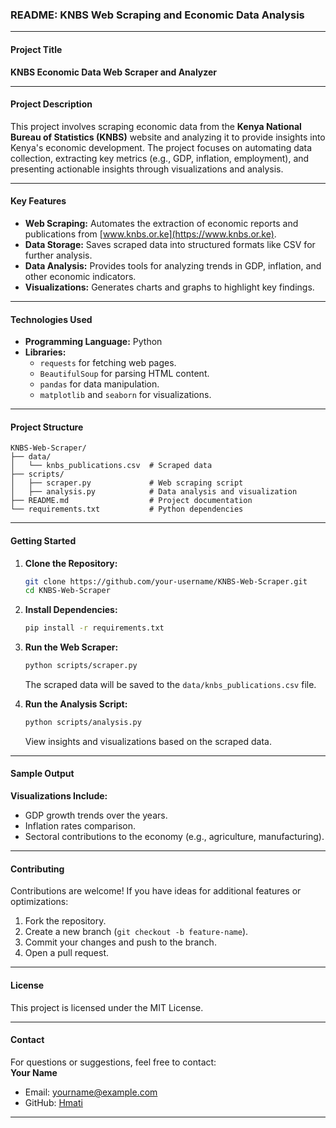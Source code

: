 ### **README: KNBS Web Scraping and Economic Data Analysis**

---

#### **Project Title**  
**KNBS Economic Data Web Scraper and Analyzer**

---

#### **Project Description**  
This project involves scraping economic data from the **Kenya National Bureau of Statistics (KNBS)** website and analyzing it to provide insights into Kenya's economic development. The project focuses on automating data collection, extracting key metrics (e.g., GDP, inflation, employment), and presenting actionable insights through visualizations and analysis.

---

#### **Key Features**  
- **Web Scraping:** Automates the extraction of economic reports and publications from [www.knbs.or.ke](https://www.knbs.or.ke).  
- **Data Storage:** Saves scraped data into structured formats like CSV for further analysis.  
- **Data Analysis:** Provides tools for analyzing trends in GDP, inflation, and other economic indicators.  
- **Visualizations:** Generates charts and graphs to highlight key findings.  

---

#### **Technologies Used**  
- **Programming Language:** Python  
- **Libraries:**  
  - `requests` for fetching web pages.  
  - `BeautifulSoup` for parsing HTML content.  
  - `pandas` for data manipulation.  
  - `matplotlib` and `seaborn` for visualizations.  

---

#### **Project Structure**  
```plaintext
KNBS-Web-Scraper/
├── data/
│   └── knbs_publications.csv  # Scraped data
├── scripts/
│   ├── scraper.py             # Web scraping script
│   ├── analysis.py            # Data analysis and visualization
├── README.md                  # Project documentation
└── requirements.txt           # Python dependencies
```

---

#### **Getting Started**  

1. **Clone the Repository:**  
   ```bash
   git clone https://github.com/your-username/KNBS-Web-Scraper.git
   cd KNBS-Web-Scraper
   ```

2. **Install Dependencies:**  
   ```bash
   pip install -r requirements.txt
   ```

3. **Run the Web Scraper:**  
   ```bash
   python scripts/scraper.py
   ```
   The scraped data will be saved to the `data/knbs_publications.csv` file.

4. **Run the Analysis Script:**  
   ```bash
   python scripts/analysis.py
   ```
   View insights and visualizations based on the scraped data.

---

#### **Sample Output**  
**Visualizations Include:**  
- GDP growth trends over the years.  
- Inflation rates comparison.  
- Sectoral contributions to the economy (e.g., agriculture, manufacturing).  

---

#### **Contributing**  
Contributions are welcome! If you have ideas for additional features or optimizations:  
1. Fork the repository.  
2. Create a new branch (`git checkout -b feature-name`).  
3. Commit your changes and push to the branch.  
4. Open a pull request.

---

#### **License**  
This project is licensed under the MIT License.  

---

#### **Contact**  
For questions or suggestions, feel free to contact:  
**Your Name**  
- Email: yourname@example.com  
- GitHub: [Hmati](https://github.com/Hmati/MissMati)  

---
